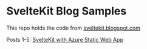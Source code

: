 # SvelteKit Blog Samples
This repo holds the code from [sveltekit.blogspot.com](https://sveltekit.blogspot.com/)

Posts 1-5: [SvelteKit with Azure Static Web App](https://github.com/bcazur/SvelteKitBlogSamples/tree/main/SvelteKit%20with%20Azure%20Static%20Web%20App)
